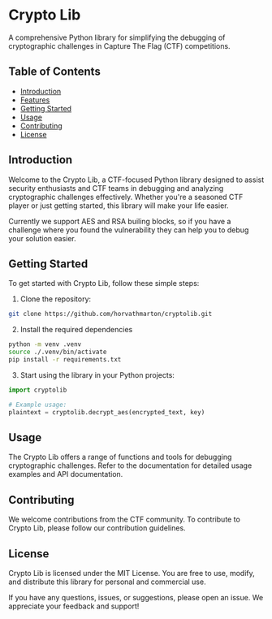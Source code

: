 # Crypto Lib

A comprehensive Python library for simplifying the debugging of cryptographic challenges in Capture The Flag (CTF) competitions.

## Table of Contents

- [Introduction](#introduction)
- [Features](#features)
- [Getting Started](#getting-started)
- [Usage](#usage)
- [Contributing](#contributing)
- [License](#license)

## Introduction

Welcome to the Crypto Lib, a CTF-focused Python library designed to assist security enthusiasts and CTF teams in debugging and analyzing cryptographic challenges effectively. Whether you're a seasoned CTF player or just getting started, this library will make your life easier.

Currently we support AES and RSA builing blocks, so if you have a challenge where you found the vulnerability they can help you to debug your solution easier.

## Getting Started

To get started with Crypto Lib, follow these simple steps:

1. Clone the repository:

```bash
git clone https://github.com/horvathmarton/cryptolib.git
```

2. Install the required dependencies

```bash
python -m venv .venv
source ./.venv/bin/activate
pip install -r requirements.txt
```

3. Start using the library in your Python projects:

```python
import cryptolib

# Example usage:
plaintext = cryptolib.decrypt_aes(encrypted_text, key)
```

## Usage

The Crypto Lib offers a range of functions and tools for debugging cryptographic challenges. Refer to the documentation for detailed usage examples and API documentation.

## Contributing

We welcome contributions from the CTF community. To contribute to Crypto Lib, please follow our contribution guidelines.

## License
Crypto Lib is licensed under the MIT License. You are free to use, modify, and distribute this library for personal and commercial use.

If you have any questions, issues, or suggestions, please open an issue. We appreciate your feedback and support!
